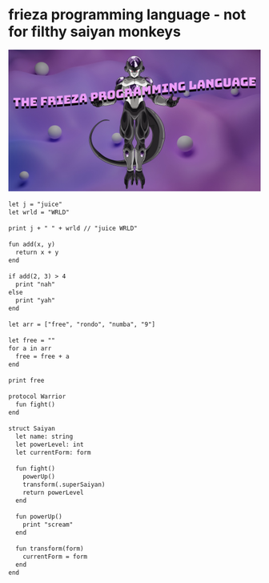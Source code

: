 # frieza programming language - not for filthy saiyan monkeys

![frieza-logo.png](frieza-logo.png)

```
let j = "juice"
let wrld = "WRLD"

print j + " " + wrld // "juice WRLD"

fun add(x, y)
  return x + y
end

if add(2, 3) > 4
  print "nah"
else 
  print "yah"
end

let arr = ["free", "rondo", "numba", "9"] 

let free = ""
for a in arr
  free = free + a
end

print free

protocol Warrior
  fun fight()
end

struct Saiyan
  let name: string
  let powerLevel: int
  let currentForm: form
  
  fun fight()
    powerUp()
    transform(.superSaiyan)
    return powerLevel
  end

  fun powerUp()
    print "scream"
  end

  fun transform(form)
    currentForm = form
  end
end
```